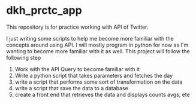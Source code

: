 # dkh_prctc_app
This repository is for practice working with API of Twitter.

I just writing some scripts to help me become more familiar with the concepts around using API. I will mostly program in python for now as I'm wanting to become more familiar with it as well. This project will follow the following step

  1. Work with the API Query to become familiar with it
  2. Write a python script that takes parameters and fetches the day
  3. write a script that performs some sort of transformation on the data
  4. write a script that save the data to a database
  5. create a front end that retrieves the data and displays counts avgs, ete
